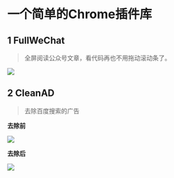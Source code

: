 # 一个简单的Chrome插件库

## 1 FullWeChat

> 全屏阅读公众号文章，看代码再也不用拖动滚动条了。

![](http://123.57.236.58/scp/FullWeChat/FullWeChat.png)

## 2 CleanAD

> 去除百度搜索的广告

**去除前**

![](http://123.57.236.58/scp/CleanAD/CleanAD1.png)

**去除后**

![](http://123.57.236.58/scp/CleanAD/CleanAD2.png)